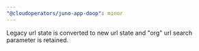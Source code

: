 ```yaml
---
"@cloudoperators/juno-app-doop": minor
---
```


Legacy url state is converted to new url state and "org" url search parameter is retained.

